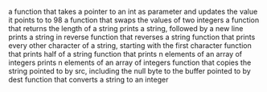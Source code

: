a function that takes a pointer to an int as parameter and updates the value it points to to 98
a function that swaps the values of two integers
a function that returns the length of a string
prints a string, followed by a new line
prints a string in reverse
function that reverses a string
function that prints every other character of a string, starting with the first character
function that prints half of a string
function that prints n elements of an array of integers
prints n elements of an array of integers
function that copies the string pointed to by src, including the null byte to the buffer pointed to by dest
function that converts a string to an integer
